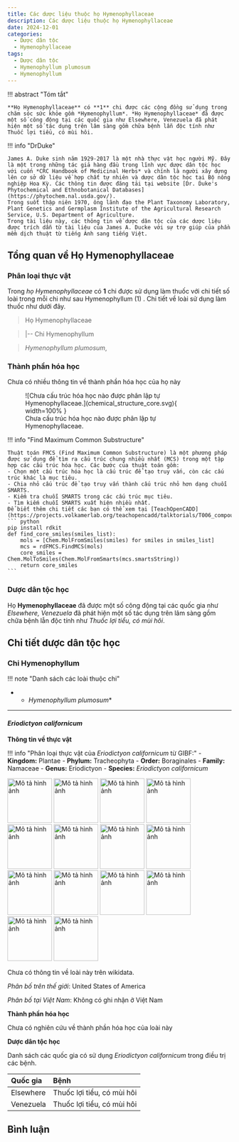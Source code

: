 ```yaml
---
title: Các dược liệu thuộc họ Hymenophyllaceae
description: Các dược liệu thuộc họ Hymenophyllaceae
date: 2024-12-01
categories:
  - Dược dân tộc
  - Hymenophyllaceae
tags:
  - Dược dân tộc
  - Hymenophyllum plumosum
  - Hymenophyllum
---
```

!!! abstract "Tóm tắt"

    **Họ Hymenophyllaceae** có **1** chi được các cộng đồng sử dụng trong chăm sóc sức khỏe gồm *Hymenophyllum*. *Họ Hymenophyllaceae* đã được một số công động tại các quốc gia như Elsewhere, Venezuela đã phát hiện một số tác dụng trên lâm sàng gồm chữa bệnh lẫn độc tính như Thuốc lợi tiểu, có mùi hôi.

!!! info "DrDuke"

    James A. Duke sinh năm 1929-2017 là một nhà thực vật học người Mỹ. Đây là một trong những tác giả hàng đầu trong lĩnh vực dược dân tộc học với cuốn *CRC Handbook of Medicinal Herbs* và chính là người xây dựng lên cơ sở dữ liệu về hợp chất tự nhiên và dược dân tộc học tại Bộ nông nghiệp Hoa Kỳ. Các thông tin được đăng tải tại website [Dr. Duke's Phytochemical and Ethnobotanical Databases](https://phytochem.nal.usda.gov/). 
    Trong suốt thập niên 1970, ông lãnh đạo the Plant Taxonomy Laboratory, Plant Genetics and Germplasm Institute of the Agricultural Research Service, U.S. Department of Agriculture.
    Trong tài liệu này, các thông tin về dược dân tộc của các dược liệu được trích dẫn từ tài liệu của James A. Ducke với sự trợ giúp của phần mềm dịch thuật từ tiếng Anh sang tiếng Việt.
   
## Tổng quan về Họ Hymenophyllaceae
### Phân loại thực vật
Trong *họ Hymenophyllaceae* có **1** chi được sử dụng làm thuốc với chi tiết số loài trong mỗi chi như sau Hymenophyllum (1) . Chi tiết về loài sử dụng làm thuốc như dưới đây.  

>Họ Hymenophyllaceae


>|-- Chi Hymenophyllum

>*Hymenophyllum plumosum*,

### Thành phần hóa học 

Chưa có nhiều thông tin về thành phần hóa học của họ này

<figure markdown="span">
    ![Chưa cấu trúc hóa học nào được phân lập tự Hymenophyllaceae.](chemical_structure_core.svg){ width=100% }
    <figcaption>Chưa cấu trúc hóa học nào được phân lập tự Hymenophyllaceae.</figcaption>
</figure>


!!! info  "Find Maximum Common Substructure"
    
    Thuật toán FMCS (Find Maximum Common Substructure) là một phương pháp được sử dụng để tìm ra cấu trúc chung nhiều nhất (MCS) trong một tập hợp các cấu trúc hóa học. Các bước của thuật toán gồm:
    - Chọn một cấu trúc hóa học là cấu trúc để tạo truy vấn, còn các cấu trúc khác là mục tiêu.
    - Chia nhỏ cấu trúc để tạo truy vấn thành cấu trúc nhỏ hơn dạng chuỗi SMARTS.
    - Kiểm tra chuỗi SMARTS trong các cấu trúc mục tiêu.
    - Tìm kiếm chuỗi SMARTS xuất hiện nhiều nhất.
    Để biết thêm chi tiết các bạn có thể xem tại [TeachOpenCADD](https://projects.volkamerlab.org/teachopencadd/talktorials/T006_compound_maximum_common_substructures.html)
    ``` python
    pip install rdkit
    def find_core_smiles(smiles_list):
        mols = [Chem.MolFromSmiles(smiles) for smiles in smiles_list]
        mcs = rdFMCS.FindMCS(mols)
        core_smiles = Chem.MolToSmiles(Chem.MolFromSmarts(mcs.smartsString))
        return core_smiles
    ```

### Dược dân tộc học

Họ **Hymenophyllaceae** đã được một số công động tại các quốc gia như *Elsewhere, Venezuela* đã phát hiện một số tác dụng trên lâm sàng gồm chữa bệnh lẫn độc tính như *Thuốc lợi tiểu, có mùi hôi*.

## Chi tiết dược dân tộc học


### Chi Hymenophyllum

!!! note "Danh sách các loài thuộc chi"
    
*	 - *Hymenophyllum plumosum**

---      
#### *Eriodictyon californicum*
**Thông tin về thực vật**

!!! info "Phân loại thực vật của *Eriodictyon californicum* từ GIBF:"
    - **Kingdom:** Plantae
    - **Phylum:** Tracheophyta
    - **Order:** Boraginales
    - **Family:** Namaceae
    - **Genus:** Eriodictyon
    - **Species:** *Eriodictyon californicum*

<img src="https://inaturalist-open-data.s3.amazonaws.com/photos/344044125/original.jpg" alt="Mô tả hình ảnh" width="100" height="100">
<img src="https://inaturalist-open-data.s3.amazonaws.com/photos/344044110/original.jpg" alt="Mô tả hình ảnh" width="100" height="100">
<img src="https://inaturalist-open-data.s3.amazonaws.com/photos/344044098/original.jpg" alt="Mô tả hình ảnh" width="100" height="100">
<img src="https://inaturalist-open-data.s3.amazonaws.com/photos/344044135/original.jpg" alt="Mô tả hình ảnh" width="100" height="100">
<img src="https://inaturalist-open-data.s3.amazonaws.com/photos/344044153/original.jpg" alt="Mô tả hình ảnh" width="100" height="100">
<img src="https://inaturalist-open-data.s3.amazonaws.com/photos/344111118/original.jpeg" alt="Mô tả hình ảnh" width="100" height="100">
<img src="https://inaturalist-open-data.s3.amazonaws.com/photos/344111138/original.jpeg" alt="Mô tả hình ảnh" width="100" height="100">
<img src="https://inaturalist-open-data.s3.amazonaws.com/photos/344111156/original.jpeg" alt="Mô tả hình ảnh" width="100" height="100">
<img src="https://inaturalist-open-data.s3.amazonaws.com/photos/344111177/original.jpeg" alt="Mô tả hình ảnh" width="100" height="100">
<img src="https://inaturalist-open-data.s3.amazonaws.com/photos/344432470/original.jpg" alt="Mô tả hình ảnh" width="100" height="100">
<img src="https://inaturalist-open-data.s3.amazonaws.com/photos/344559051/original.jpg" alt="Mô tả hình ảnh" width="100" height="100">
<img src="https://inaturalist-open-data.s3.amazonaws.com/photos/344559054/original.jpg" alt="Mô tả hình ảnh" width="100" height="100">
<img src="https://inaturalist-open-data.s3.amazonaws.com/photos/344846541/original.jpeg" alt="Mô tả hình ảnh" width="100" height="100">
<img src="https://inaturalist-open-data.s3.amazonaws.com/photos/344846223/original.jpeg" alt="Mô tả hình ảnh" width="100" height="100"> 

Chưa có thông tin về loài này trên wikidata.

*Phân bố trên thế giới*: United States of America

*Phân bố tại Việt Nam*: Không có ghi nhận ở Việt Nam

**Thành phần hóa học**
        

Chưa có nghiên cứu về thành phần hóa học của loài này


**Dược dân tộc học**

Danh sách các quốc gia có sử dụng *Eriodictyon californicum* trong điều trị các bệnh. 

| Quốc gia   | Bệnh                       |
|:-----------|:---------------------------|
| Elsewhere  | Thuốc lợi tiểu, có mùi hôi |
| Venezuela  | Thuốc lợi tiểu, có mùi hôi |





## Bình luận

<div id="giscus-container"></div>
<script src="https://giscus.app/client.js"
        data-repo="hoangson0787/CSDL-duoc-lieu"
        data-repo-id="R_kgDONbMRNA"
        data-category="Duoc lieu"
        data-category-id="DIC_kwDONbMRNM4ClklR"
        data-mapping="pathname"
        data-strict="0"
        data-reactions-enabled="1"
        data-emit-metadata="1"
        data-input-position="bottom"
        data-theme="light"
        data-lang="en"
        crossorigin="anonymous"
        async>
</script>

